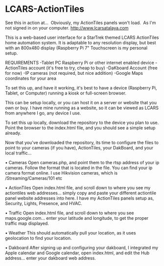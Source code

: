 # LCARS-ActionTiles

See this in action at...  Obviously, my ActionTiles panels won't load.  As I'm not signed in on your computer. 
http://www.lcarsatalaya.com

This is a web-based user interface for a StarTrek themed LCARS ActionTiles home automation system. It is adaptable to any resolution display, but best with an 800x480 display (Raspberry Pi 7" Touchscreen is my personal setup.

REQUIREMENTS -Tablet PC Raspberry Pi or other internet enabled device -ActionTiles account (it's free to try, cheap to buy) -DaKboard Account (free for now) -IP cameras (not required, but nice addition) -Google Maps coordinates for your area

To set this up, and have it working, it's best to have a device (Raspberry Pi, Tablet, or Computer) running a kiosk or full-screen browser.

This can be setup locally, or you can host it on a server or website that you own or buy. I have mine running as a website, so it can be viewed as LCARS from anywhere I go, any device I use.

To set this up locally, download the repository to the device you plan to use. Point the browser to the index.html file, and you should see a simple setup already.

Now that you've downloaded the repository, its time to configure the files to point to your cameras (if you have), ActionTiles, your DakBoard, and your local traffic...

• Cameras Open cameras.php, and point them to the rtsp address of your ip cameras. Follow the format that is located in the file. You can find your ip camera format online. I use Hikvision cameras, which is /Streaming/Cameras/101 etc

• ActionTiles Open index.html file, and scroll down to where you see my actiontiles web addresses... simply copy and paste your different actiontile panel website addresses into here. I have my ActionTiles panels setup as, Security, Lights, Presence, and HVAC.

• Traffic Open index.html file, and scroll down to where you see maps.google.com... enter your latitude and longitude, to get the proper traffic map displayed.

• Weather This should automatically pull your location, as it uses geolocation to find your location.

• Dakboard After signing up and configuring your dakboard, I integrated my Apple calendar and Google calendar, open index.html, and edit the Hub address... enter your dakboard web address.

